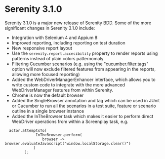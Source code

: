 # Serenity 3.1.0

Serenity 3.1.0 is a major new release of Serenity BDD. Some of the more significant changes in Serenity 3.1.0 include:
- Integration with Selenium 4 and Appium 8
- Improved reporting, including reporting on test duration
- New responsive report layout
- Use the `serenity.report.accesibility` property to render reports using patterns instead of plain colors patternomaly
- Filtering Cucumber scenarios (e.g. using the "cucumber.filter.tags" option will now exclude filtered features from appearing in the reports, allowing more focused reporting)
- Added the WebDriverManagerEnhancer interface, which allows you to write custom code to integrate with the more advanced WebDriverManager features from within Serenity.
- Chrome is now the default browser
- Added the SingleBrowser annotation and tag which can be used in JUnit or Cucumber to run all the scenarios in a test suite, feature or scenario outline in a single browser instance
- Added the InTheBrowser task which makes it easier to perform direct WebDriver operations from within a Screenplay task, e.g.
```
  actor.attemptsTo(
              InTheBrowser.perform(
                 browser -> browser.evaluateJavascript("window.localStorage.clear()")
             )
         );
```

